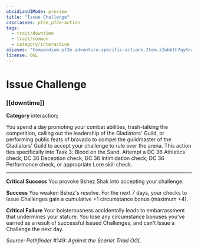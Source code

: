 ```yaml
---
obsidianUIMode: preview
title: "Issue Challenge"
cssclasses: pf2e,pf2e-action
tags:
  - trait/downtime
  - trait/common
  - category/interaction
aliases: "Compendium.pf2e.adventure-specific-actions.Item.zIwbbth7qyKraiWV"
license: OGL
---
```

# Issue Challenge

### [[downtime]]

**Category** interaction; 




You spend a day promoting your combat abilities, trash-talking the competition, calling out the leadership of the Gladiators' Guild, or performing public feats of bravado to compel the guildmaster of the Gladiators' Guild to accept your challenge to rule over the arena. This action ties specifically into Task 3: Blood on the Sand. Attempt a DC 36 Athletics check, DC 36 Deception check, DC 36 Intimidation check, DC 36 Performance check, or appropriate Lore skill check.

* * *

**Critical Success** You provoke Bshez Shak into accepting your challenge.

**Success** You weaken Bshez's resolve. For the next 7 days, your checks to Issue Challenges gain a cumulative +1 circumstance bonus (maximum +4).

**Critical Failure** Your boisterousness accidentally leads to embarrassment that undermines your stature. You lose any circumstance bonuses you've earned as a result of successful Issued Challenges, and can't Issue a Challenge the next day.

*Source: Pathfinder #149: Against the Scarlet Triad*
*OGL*